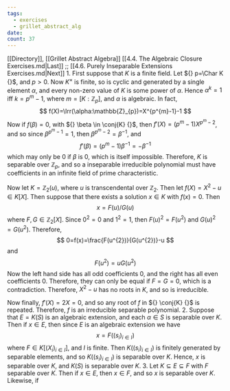 ```yaml
---
tags:
  - exercises
  - grillet_abstract_alg
date:
count: 37
---
```

[[Directory]], [[Grillet Abstract Algebra]]
[[4.4. The Algebraic Closure Exercises.md|Last]] ;; [[4.6. Purely Inseparable Extensions Exercises.md|Next]]
1. 
First suppose that $K {}$ is a finite field. Let ${} p=\Char K {}$, and ${} p>0 {}$. Now ${} K^{\times }$ is finite, so is cyclic and generated by a single element $\alpha {}$, and every non-zero value of ${} K$ is some power of $\alpha {}$. Hence ${} \alpha^{k}=1 {}$ iff ${} k=p^{m}-1 {}$, where ${} m=[K:\mathbb{Z}_{p}] {}$, and ${} \alpha {}$ is algebraic. In fact, 
$$
f(X)=\Irr(\alpha:\mathbb{Z}_{p})=X^{p^{m}-1}-1
$$
Now if ${} f(\beta)=0 {}$, with ${} \beta \in \conj{K} {}$, then ${} f'(X)=(p^{m}-1)X^{p^{m}-2} {}$, and so since ${} \beta^{p^{m}-1}=1 {}$, then ${} \beta^{p^{m}-2}=\beta ^{-1} {}$, and 
$$
f'(\beta)=(p^{m}-1)\beta ^{-1}=-\beta ^{-1}
$$
which may only be $0$ if $\beta$ is $0 {}$, which is itself impossible. Therefore, $K$ is separable over ${} \mathbb{Z}_{p}$, and so a inseparable irreducible polynomial must have coefficients in an infinite field of prime characteristic.

Now let ${} K=\mathbb{Z}_{2}(u) {}$, where $u$ is transcendental over ${} \mathbb{Z}_{2} {}$. Then let ${} f(X)=X^{2}-u \in K[X] {}$. Then suppose that there exists a solution ${} x \in K {}$ with ${} f(x)=0 {}$. Then
$$
x=F(u) / G(u)
$$
where ${} F,\, G \in \mathbb{Z}_{2}[X] {}$. Since ${} 0^{2}=0 {}$ and ${} 1^{2}=1 {}$, then ${} F(u)^{2}=F(u^{2}) {}$ and ${} G(u)^{2}=G(u^{2}) {}$. Therefore, 
$$
0=f(x)=\frac{F(u^{2})}{G(u^{2})}-u
$$
and
$$
F(u^{2})=uG(u^{2})
$$
Now the left hand side has all odd coefficients $0$, and the right has all even coefficients $0$. Therefore, they can only be equal if ${} F=G=0 {}$, which is a contradiction. Therefore, ${} X^{2}-u {}$ has no roots in $K$, and so is irreducible. 

Now finally, ${} f'(X)=2X=0 {}$, and so any root of $f$ in ${} \conj{K} {}$ is repeated. Therefore, $f$ is an irreducible separable polynomial.
2. 
Suppose that $E=K(S) {}$ is an algebraic extension, and each ${} \alpha \in S {}$ is separable over $K$. Then if ${} x \in E {}$, then since $E {}$ is an algebraic extension we have
$$
x=F((s_{i})_{i \in I})
$$
where ${} F \in K[(X_{i})_{i \in I}] {}$, and $I$ is finite. Then ${} K((s_{i})_{i \in I}) {}$ is finitely generated by separable elements, and so ${} K((s_{i})_{i \in I}) {}$ is separable over ${} K {}$. Hence, ${} x$ is separable over $K$, and $K(S)$ is separable over $K$. 
3. 
Let ${} K \subseteq E \subseteq F {}$ with $F$ separable over $K$. Then if ${} x \in E {}$, then ${} x \in F {}$, and so $x {}$ is separable over $K$. Likewise, if